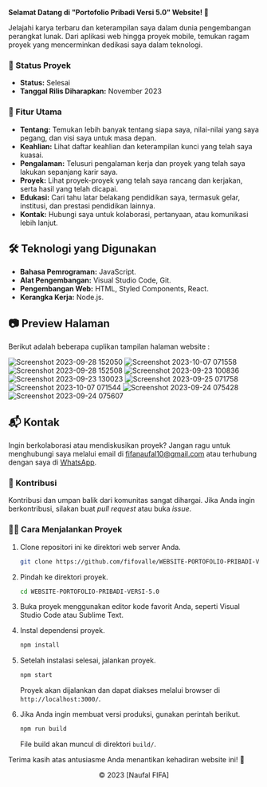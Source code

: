 **Selamat Datang di "Portofolio Pribadi Versi 5.0" Website! 🚀**

Jelajahi karya terbaru dan keterampilan saya dalam dunia pengembangan perangkat lunak. Dari aplikasi web hingga proyek mobile, temukan ragam proyek yang mencerminkan dedikasi saya dalam teknologi.

### 🚧 Status Proyek

- **Status:** Selesai
- **Tanggal Rilis Diharapkan:** November 2023

### 🚀 Fitur Utama

- **Tentang:** Temukan lebih banyak tentang siapa saya, nilai-nilai yang saya pegang, dan visi saya untuk masa depan.
- **Keahlian:** Lihat daftar keahlian dan keterampilan kunci yang telah saya kuasai.
- **Pengalaman:** Telusuri pengalaman kerja dan proyek yang telah saya lakukan sepanjang karir saya.
- **Proyek:** Lihat proyek-proyek yang telah saya rancang dan kerjakan, serta hasil yang telah dicapai.
- **Edukasi:** Cari tahu latar belakang pendidikan saya, termasuk gelar, institusi, dan prestasi pendidikan lainnya.
- **Kontak:** Hubungi saya untuk kolaborasi, pertanyaan, atau komunikasi lebih lanjut.

## 🛠️ Teknologi yang Digunakan

- **Bahasa Pemrograman:** JavaScript.
- **Alat Pengembangan:** Visual Studio Code, Git.
- **Pengembangan Web:** HTML, Styled Components, React.
- **Kerangka Kerja:** Node.js.

## 📷 Preview Halaman

Berikut adalah beberapa cuplikan tampilan halaman website :

![Screenshot 2023-09-28 152050](https://github.com/fifovalle/WEBSITE-PORTOFOLIO-PRIBADI-VERSI-5.0/assets/90078068/75eeb047-e552-4802-822d-c10a365fa485)
![Screenshot 2023-10-07 071558](https://github.com/fifovalle/WEBSITE-PORTOFOLIO-PRIBADI-VERSI-5.0/assets/90078068/baea0a05-f636-4d08-b9dd-fb8e36fccc0b)
![Screenshot 2023-09-28 152508](https://github.com/fifovalle/WEBSITE-PORTOFOLIO-PRIBADI-VERSI-5.0/assets/90078068/6ad5b810-1d23-4ad6-9762-9dcb14aabfb6)
![Screenshot 2023-09-23 100836](https://github.com/fifovalle/WEBSITE-PORTOFOLIO-PRIBADI-VERSI-5.0/assets/90078068/6782a936-d013-44c6-9ccc-4931b58dcd27)
![Screenshot 2023-09-23 130023](https://github.com/fifovalle/WEBSITE-PORTOFOLIO-PRIBADI-VERSI-5.0/assets/90078068/6271f733-9b25-4d50-8822-1610cafe7c52)
![Screenshot 2023-09-25 071758](https://github.com/fifovalle/WEBSITE-PORTOFOLIO-PRIBADI-VERSI-5.0/assets/90078068/7272b4e6-bf1d-48a7-8af5-225888d0e96c)
![Screenshot 2023-10-07 071544](https://github.com/fifovalle/WEBSITE-PORTOFOLIO-PRIBADI-VERSI-5.0/assets/90078068/788ed4c5-7bd3-4759-aedd-b19ac7bc9b28)
![Screenshot 2023-09-24 075428](https://github.com/fifovalle/WEBSITE-PORTOFOLIO-PRIBADI-VERSI-5.0/assets/90078068/1e5a841a-516a-47ba-880e-04a78912ec93)
![Screenshot 2023-09-24 075607](https://github.com/fifovalle/WEBSITE-PORTOFOLIO-PRIBADI-VERSI-5.0/assets/90078068/0daa8b45-1354-45d5-b322-9ed3a53cf9fd)

## 📬 Kontak

Ingin berkolaborasi atau mendiskusikan proyek? Jangan ragu untuk menghubungi saya melalui email di [fifanaufal10@gmail.com](mailto:fifanaufal10@gmail.com) atau terhubung dengan saya di [WhatsApp](https://wa.me/+6281223652490).

### 🙏 Kontribusi

Kontribusi dan umpan balik dari komunitas sangat dihargai. Jika Anda ingin berkontribusi, silakan buat _pull request_ atau buka _issue_.

### 👨‍💻 Cara Menjalankan Proyek

1. Clone repositori ini ke direktori web server Anda.

   ```bash
   git clone https://github.com/fifovalle/WEBSITE-PORTOFOLIO-PRIBADI-VERSI-5.0.git
   ```
   
2. Pindah ke direktori proyek.

   ```bash
   cd WEBSITE-PORTOFOLIO-PRIBADI-VERSI-5.0
   ```

3. Buka proyek menggunakan editor kode favorit Anda, seperti Visual Studio Code atau Sublime Text.

4. Instal dependensi proyek.

   ```bash
   npm install
   ```

5. Setelah instalasi selesai, jalankan proyek.

   ```bash
   npm start
   ```

   Proyek akan dijalankan dan dapat diakses melalui browser di `http://localhost:3000/`.

6. Jika Anda ingin membuat versi produksi, gunakan perintah berikut.

   ```bash
   npm run build
   ```

   File build akan muncul di direktori `build/`.

Terima kasih atas antusiasme Anda menantikan kehadiran website ini! 🙌

<div align="center">
  &copy; 2023 [Naufal FIFA]
</div>

